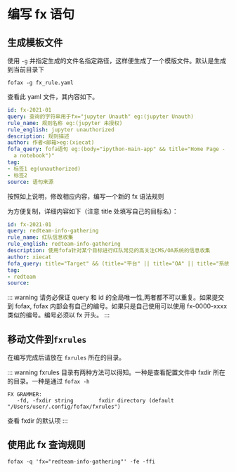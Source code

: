 # 编写 fx 语句

## 生成模板文件

使用 `-g` 并指定生成的文件名指定路径，这样便生成了一个模版文件。默认是生成到当前目录下

```shell
fofax -g fx_rule.yaml
```

查看此 yaml 文件，其内容如下。

```yaml
id: fx-2021-01
query: 查询的字符串用于fx="jupyter Unauth" eg:(jupyter Unauth)
rule_name: 规则名称 eg:(jupyter 未授权)
rule_english: jupyter unauthorized
description: 规则描述
author: 作者<邮箱>eg:(xiecat)
fofa_query: fofa语句 eg:(body="ipython-main-app" && title="Home Page - Select or create
  a notebook")"
tag:
- 标签1 eg(unauthorized)
- 标签2
source: 语句来源
```

按照如上说明，修改相应内容，编写一个新的 fx 语法规则

为方便复制，详细内容如下（注意 title 处填写自己的目标名）：

```yaml
id: fx-2021-01
query: redteam-info-gathering
rule_name: 红队信息收集
rule_english: redteam-info-gathering
description: 使用fofa针对某个目标进行红队常见的高关注CMS/OA系统的信息收集
author: xiecat
fofa_query: title="Target" && (title="平台" || title="OA" || title="系统" || title="协同" || title="办公" || title="致远" || title="泛微" || title="用友" || title="管理" || title="后台" || title="登录" || title="login" || title="admin") && country="CN"
tag:
- redteam
source: 
```
::: warning
请务必保证 query 和 id 的全局唯一性,两者都不可以重复。如果提交到 fofax, fofax 内部会有自己的编号。如果只是自己使用可以使用 fx-0000-xxxx 类似的编号。编号必须以 fx 开头。
:::
## 移动文件到`fxrules`

在编写完成后请放在 `fxrules` 所在的目录。

::: warning
fxrules 目录有两种方法可以得知。一种是查看配置文件中 fxdir 所在的目录。一种是通过 `fofax -h`
```shell
FX GRAMMER:
   -fd, -fxdir string        fxdir directory (default "/Users/user/.config/fofax/fxrules")
```
查看 fxdir 的默认项
:::

## 使用此 fx 查询规则

```
fofax -q 'fx="redteam-info-gathering"' -fe -ffi
```

